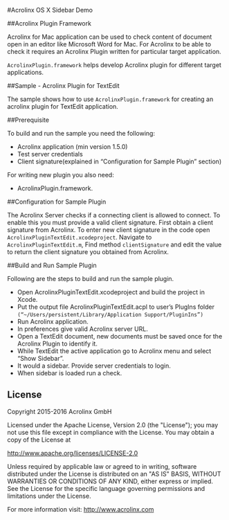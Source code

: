 #Acrolinx OS X Sidebar Demo  

##Acrolinx Plugin Framework 


Acrolinx for Mac application can be used to check content of document open in an editor like Microsoft Word for Mac. For Acrolinx to be able to check it requires an Acrolinx Plugin written for particular target application. 

`AcrolinxPlugin.framework` helps develop Acrolinx plugin for different target applications. 

##Sample - Acrolinx Plugin for TextEdit


The sample shows how to use `AcrolinxPlugin.framework` for creating an acrolinx plugin for TextEdit application.

##Prerequisite


To build and run the sample you need the following:

* Acrolinx application (min version 1.5.0)
* Test server credentials
* Client signature(explained in “Configuration for Sample Plugin” section)

For writing new plugin you also need:

* AcrolinxPlugin.framework.


##Configuration for Sample Plugin

The Acrolinx Server checks if a connecting client is allowed to connect. To enable this you must provide a valid client signature. First obtain a client signature from Acrolinx. To enter new client signature in the code open `AcrolinxPluginTextEdit.xcodeproject`. Navigate to `AcrolinxPluginTextEdit.m`,  Find method `clientSignature` and edit the value to return the client signature you obtained from Acrolinx. 


##Build and Run Sample Plugin


Following are the steps to build and run the sample plugin. 

* Open AcrolinxPluginTextEdit.xcodeproject and build the project in Xcode.
* Put the output file AcrolinxPluginTextEdit.acpl to user’s PlugIns folder `(“~/Users/persistent/Library/Application Support/PluginIns”)`
* Run Acrolinx application. 
* In preferences give valid Acrolinx server URL.
* Open a TextEdit document, new documents must be saved once for the Acrolinx Plugin to identify it. 
* While TextEdit the active application go to Acrolinx menu and select “Show Sidebar”.
* It would a sidebar. Provide server credentials to login. 
* When sidebar is loaded run a check.


## License

Copyright 2015-2016 Acrolinx GmbH

Licensed under the Apache License, Version 2.0 (the "License");
you may not use this file except in compliance with the License.
You may obtain a copy of the License at

http://www.apache.org/licenses/LICENSE-2.0

Unless required by applicable law or agreed to in writing, software
distributed under the License is distributed on an "AS IS" BASIS,
WITHOUT WARRANTIES OR CONDITIONS OF ANY KIND, either express or implied.
See the License for the specific language governing permissions and
limitations under the License.

For more information visit: http://www.acrolinx.com

